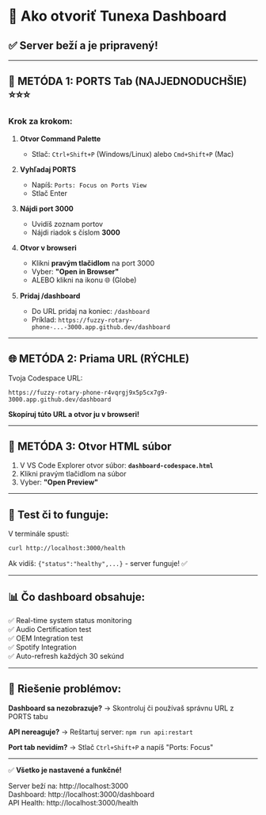 # 🎵 Ako otvoriť Tunexa Dashboard

## ✅ Server beží a je pripravený!

---

## 🚀 METÓDA 1: PORTS Tab (NAJJEDNODUCHŠIE) ⭐⭐⭐

### Krok za krokom:

1. **Otvor Command Palette**
   - Stlač: `Ctrl+Shift+P` (Windows/Linux) alebo `Cmd+Shift+P` (Mac)

2. **Vyhľadaj PORTS**
   - Napíš: `Ports: Focus on Ports View`
   - Stlač Enter

3. **Nájdi port 3000**
   - Uvidíš zoznam portov
   - Nájdi riadok s číslom **3000**

4. **Otvor v browseri**
   - Klikni **pravým tlačidlom** na port 3000
   - Vyber: **"Open in Browser"**
   - ALEBO klikni na ikonu 🌐 (Globe)

5. **Pridaj /dashboard**
   - Do URL pridaj na koniec: `/dashboard`
   - Príklad: `https://fuzzy-rotary-phone-...-3000.app.github.dev/dashboard`

---

## 🌐 METÓDA 2: Priama URL (RÝCHLE)

Tvoja Codespace URL:
```
https://fuzzy-rotary-phone-r4vqrgj9x5p5cx7g9-3000.app.github.dev/dashboard
```

**Skopíruj túto URL a otvor ju v browseri!**

---

## 📄 METÓDA 3: Otvor HTML súbor

1. V VS Code Explorer otvor súbor: **`dashboard-codespace.html`**
2. Klikni pravým tlačidlom na súbor
3. Vyber: **"Open Preview"**

---

## 🧪 Test či to funguje:

V terminále spusti:
```bash
curl http://localhost:3000/health
```

Ak vidíš: `{"status":"healthy",...}` - server funguje! ✅

---

## 📊 Čo dashboard obsahuje:

✅ Real-time system status monitoring  
✅ Audio Certification test  
✅ OEM Integration test  
✅ Spotify Integration  
✅ Auto-refresh každých 30 sekúnd  

---

## 🔧 Riešenie problémov:

**Dashboard sa nezobrazuje?**
→ Skontroluj či používaš správnu URL z PORTS tabu

**API nereaguje?**
→ Reštartuj server: `npm run api:restart`

**Port tab nevidím?**
→ Stlač `Ctrl+Shift+P` a napíš "Ports: Focus"

---

✅ **Všetko je nastavené a funkčné!**

Server beží na: http://localhost:3000  
Dashboard: http://localhost:3000/dashboard  
API Health: http://localhost:3000/health
